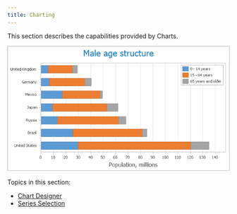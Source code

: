 ```yaml
---
title: Charting
---
```

This section describes the capabilities provided by Charts.

![Charts_Main](../images/Img9057.png)

Topics in this section:
* [Chart Designer](../../interface-elements-for-web/articles/charting/chart-designer.md)
* [Series Selection](../../interface-elements-for-web/articles/charting/series-selection.md)